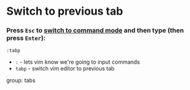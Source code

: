 # Switch to previous tab

### Press `Esc` to [switch to command mode](/vim/how-to-switch-to-command-mode) and then type (then press `Enter`):

```text
:tabp
```

- `:` - lets vim know we're going to input commands
- `tabp` - switch vim editor to previous tab

group: tabs


